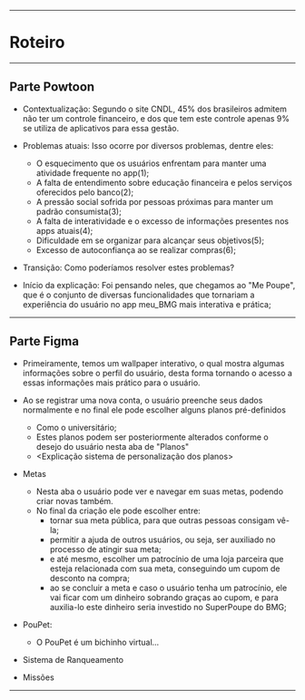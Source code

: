 ***
# Roteiro
***
## Parte Powtoon
* Contextualização:
Segundo o site CNDL, 45% dos brasileiros admitem não ter um controle financeiro, e dos que tem este controle apenas 9% se utiliza de aplicativos para essa gestão.

* Problemas atuais:
Isso ocorre por diversos problemas, dentre eles:
   * O esquecimento que os usuários enfrentam para manter uma atividade frequente no app(1);
   * A falta de entendimento sobre educação financeira e pelos serviços oferecidos pelo banco(2);
   * A pressão social sofrida por pessoas próximas para manter um padrão consumista(3);
   * A falta de interatividade e o excesso de informações presentes nos apps atuais(4);
   * Dificuldade em se organizar para alcançar seus objetivos(5);
   * Excesso de autoconfiança ao se realizar compras(6);

* Transição:
Como poderíamos resolver estes problemas?

* Início da explicação:
Foi pensando neles, que chegamos ao "Me Poupe", que é o conjunto de diversas funcionalidades que tornariam a experiência do usuário no app meu_BMG mais interativa e prática;
***
## Parte Figma
* Primeiramente, temos um wallpaper interativo, o qual mostra algumas informações sobre o perfil do usuário, desta forma tornando o acesso a essas informações mais prático para o usuário.
   
* Ao se registrar uma nova conta, o usuário preenche seus dados normalmente e no final ele pode escolher alguns planos pré-definidos
   * Como o universitário;
   * Estes planos podem ser posteriormente alterados conforme o desejo do usuário nesta aba de "Planos"
   * <Explicação sistema de personalização dos planos>

* Metas
   * Nesta aba o usuário pode ver e navegar em suas metas, podendo criar novas também.
   * No final da criação ele pode escolher entre:
      * tornar sua meta pública, para que outras pessoas consigam vê-la;
      * permitir a ajuda de outros usuários, ou seja, ser auxiliado no processo de atingir sua meta;
      * e até mesmo, escolher um patrocínio de uma loja parceira que esteja relacionada com sua meta, conseguindo um cupom de desconto na compra;
      * ao se concluir a meta e caso o usuário tenha um patrocínio, ele vai ficar com um dinheiro sobrando graças ao cupom, e para auxilia-lo este dinheiro seria investido no SuperPoupe do BMG;

* PouPet:
   * O PouPet é um bichinho virtual...

* Sistema de Ranqueamento

* Missões 

***
